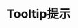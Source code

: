 # Tooltip提示

<demo src='./demos/basic.vue'></demo>

<demo src='./demos/placement.vue'></demo>

<demo src='./demos/custom-content.vue'></demo>

<demo src='./demos/trigger.vue'></demo>
